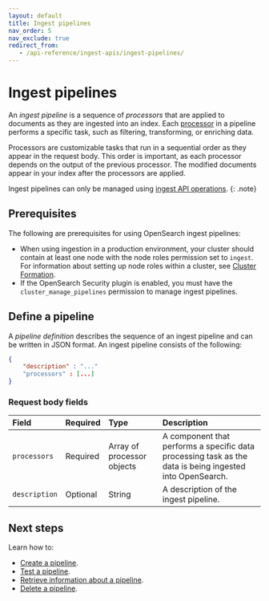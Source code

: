 ```yaml
---
layout: default
title: Ingest pipelines
nav_order: 5
nav_exclude: true
redirect_from:
   - /api-reference/ingest-apis/ingest-pipelines/
---
```


# Ingest pipelines

An _ingest pipeline_ is a sequence of _processors_ that are applied to documents as they are ingested into an index. Each [processor]({{site.url}}{{site.baseurl}}/ingest-pipelines/processors/index-processors/) in a pipeline performs a specific task, such as filtering, transforming, or enriching data. 

Processors are customizable tasks that run in a sequential order as they appear in the request body. This order is important, as each processor depends on the output of the previous processor. The modified documents appear in your index after the processors are applied.

Ingest pipelines can only be managed using [ingest API operations]({{site.url}}{{site.baseurl}}/api-reference/ingest-apis/index/).
{: .note}

## Prerequisites 

The following are prerequisites for using OpenSearch ingest pipelines:

- When using ingestion in a production environment, your cluster should contain at least one node with the node roles permission set to `ingest`. For information about setting up node roles within a cluster, see [Cluster Formation]({{site.url}}{{site.baseurl}}/opensearch/cluster/).
- If the OpenSearch Security plugin is enabled, you must have the `cluster_manage_pipelines` permission to manage ingest pipelines.

## Define a pipeline

A _pipeline definition_ describes the sequence of an ingest pipeline and can be written in JSON format. An ingest pipeline consists of the following:

```json
{
    "description" : "..."
    "processors" : [...]
}
```

### Request body fields

Field | Required | Type | Description
:--- | :--- | :--- | :---
`processors` | Required | Array of processor objects | A component that performs a specific data processing task as the data is being ingested into OpenSearch.
`description` | Optional | String | A description of the ingest pipeline. 

## Next steps

Learn how to:

- [Create a pipeline]({{site.url}}{{site.baseurl}}/ingest-pipelines/create-ingest/).
- [Test a pipeline]({{site.url}}{{site.baseurl}}/ingest-pipelines/simulate-ingest/).
- [Retrieve information about a pipeline]({{site.url}}{{site.baseurl}}/ingest-pipelines/get-ingest/).
- [Delete a pipeline]({{site.url}}{{site.baseurl}}/ingest-pipelines/delete-ingest/). 

